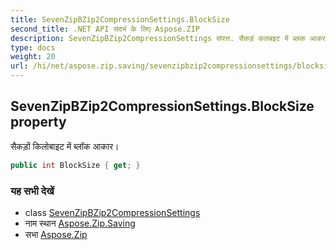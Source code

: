 ```yaml
---
title: SevenZipBZip2CompressionSettings.BlockSize
second_title: .NET API संदर्भ के लिए Aspose.ZIP
description: SevenZipBZip2CompressionSettings संपत्त. सैकड़ं कलबइट में ब्लक आकर
type: docs
weight: 20
url: /hi/net/aspose.zip.saving/sevenzipbzip2compressionsettings/blocksize/
---
```

## SevenZipBZip2CompressionSettings.BlockSize property

सैकड़ों किलोबाइट में ब्लॉक आकार।

```csharp
public int BlockSize { get; }
```

### यह सभी देखें

* class [SevenZipBZip2CompressionSettings](../)
* नाम स्थान [Aspose.Zip.Saving](../../sevenzipbzip2compressionsettings/)
* सभा [Aspose.Zip](../../../)



